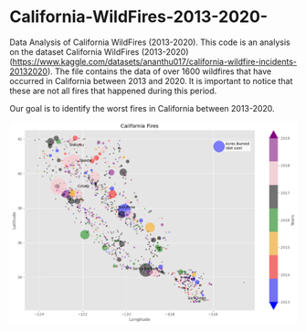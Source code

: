 # California-WildFires-2013-2020-
Data Analysis of California WildFires (2013-2020).
This code is an analysis on the dataset California WildFires (2013-2020) (https://www.kaggle.com/datasets/ananthu017/california-wildfire-incidents-20132020). The file contains the data of over 1600 wildfires that have occurred in California between 2013 and 2020. It is important to notice that these are not all fires that happened during this period.

Our goal is to identify the worst fires in California between 2013-2020.

![California Fires](Graph.png?raw=true "California Fires")
